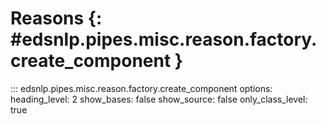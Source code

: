 # Reasons {: #edsnlp.pipes.misc.reason.factory.create_component }

::: edsnlp.pipes.misc.reason.factory.create_component
    options:
        heading_level: 2
        show_bases: false
        show_source: false
        only_class_level: true
